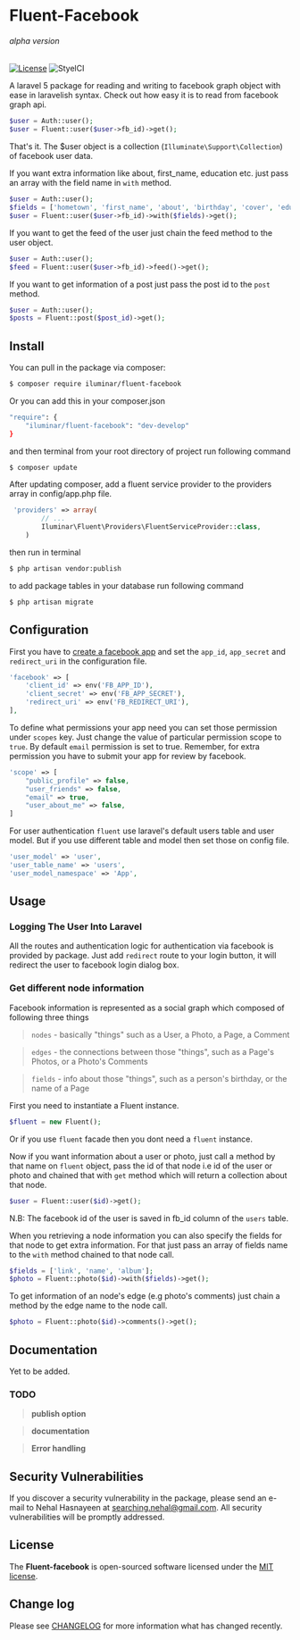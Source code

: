 # Fluent-Facebook
###### alpha version
[![License](https://poser.pugx.org/iluminar/fluent-facebook/license)](https://packagist.org/packages/iluminar/fluent-facebook)
![StyelCI](https://styleci.io/repos/65401645/shield?style=flat)

A laravel 5 package for reading and writing to facebook graph object with ease in laravelish syntax. Check out how easy it is to read from facebook graph api.
``` php
$user = Auth::user();
$user = Fluent::user($user->fb_id)->get();
```
That's it. The $user object is a collection (`Illuminate\Support\Collection`) of facebook user data.

If you want extra information like about, first_name, education etc. just pass an array with the field name in `with` method.
``` php
$user = Auth::user();
$fields = ['hometown', 'first_name', 'about', 'birthday', 'cover', 'education'];
$user = Fluent::user($user->fb_id)->with($fields)->get();
```

If you want to get the feed of the user just chain the feed method to the user object. 
``` php
$user = Auth::user();
$feed = Fluent::user($user->fb_id)->feed()->get();
```


If you want to get information of a post just pass the post id to the `post` method. 
``` php
$user = Auth::user();
$posts = Fluent::post($post_id)->get();
```

## Install

You can pull in the package via composer:
``` bash
$ composer require iluminar/fluent-facebook
```

Or you can add this in your composer.json

``` bash
"require": {
    "iluminar/fluent-facebook": "dev-develop"
}
```

and then terminal from your root directory of project run following command
``` bash
$ composer update
```

After updating composer, add a fluent service provider to the providers array in config/app.php file.

``` php
 'providers' => array(
        // ...
        Iluminar\Fluent\Providers\FluentServiceProvider::class,
    )
```

then run in terminal
``` bash
$ php artisan vendor:publish
```

to add package tables in your database run following command
``` bash
$ php artisan migrate
```

## Configuration

First you have to [create a facebook app](https://developers.facebook.com/apps/) and set the `app_id`, `app_secret` and `redirect_uri` in the configuration file.
``` php
'facebook' => [
    'client_id' => env('FB_APP_ID'),
    'client_secret' => env('FB_APP_SECRET'),
    'redirect_uri' => env('FB_REDIRECT_URI'),
],
```

To define what permissions your app need you can set those permission under `scopes` key. Just change the value of particular permission scope to `true`. By default `email` permission is set to true. Remember, for extra permission you have to submit your app for review by facebook.
``` php
'scope' => [
    "public_profile" => false,
    "user_friends" => false,
    "email" => true,
    "user_about_me" => false,
]
```

For user authentication `fluent` use laravel's default users table and user model. But if you use different table and model then set those on config file.
``` php
'user_model' => 'user',
'user_table_name' => 'users',
'user_model_namespace' => 'App',

```

## Usage

### Logging The User Into Laravel

All the routes and authentication logic for authentication via facebook is provided by package. Just add `redirect` route to your login button, it will redirect the user to facebook login dialog box.

### Get different node information
Facebook information is represented as a social graph which composed of following three things
> `nodes` - basically "things" such as a User, a Photo, a Page, a Comment

> `edges` - the connections between those "things", such as a Page's Photos, or a Photo's Comments

> `fields` - info about those "things", such as a person's birthday, or the name of a Page

First you need to instantiate a Fluent instance.
``` php
$fluent = new Fluent();
```
Or if you use `fluent` facade then you dont need a `fluent` instance.

Now if you want information about a user or photo, just call a method by that name on `fluent` object, pass the id of that node i.e id of the user or photo and chained that with `get` method which will return a collection about that node.
``` php
$user = Fluent::user($id)->get();
```
N.B: The facebook id of the user is saved in fb_id column of the `users` table.

When you retrieving a node information you can also specify the fields for that node to get extra information. For that just pass an array of fields name to the `with` method chained to that node call.
``` php
$fields = ['link', 'name', 'album'];
$photo = Fluent::photo($id)->with($fields)->get();
```

To get information of an node's edge (e.g photo's comments) just chain a method by the edge name to the node call.
``` php
$photo = Fluent::photo($id)->comments()->get();
```

## Documentation

Yet to be added.

### TODO

> **publish option**

> **documentation**

> **Error handling**

## Security Vulnerabilities

If you discover a security vulnerability in the package, please send an e-mail to Nehal Hasnayeen at searching.nehal@gmail.com. All security vulnerabilities will be promptly addressed.

## License

The **Fluent-facebook** is open-sourced software licensed under the [MIT license](http://opensource.org/licenses/MIT).

## Change log

Please see [CHANGELOG](CHANGELOG.md) for more information what has changed recently.
